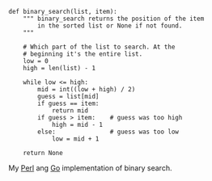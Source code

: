 ```python3
def binary_search(list, item):
    """ binary_search returns the position of the item 
        in the sorted list or None if not found.
    """

    # Which part of the list to search. At the 
    # beginning it's the entire list.
    low = 0
    high = len(list) - 1

    while low <= high:
        mid = int((low + high) / 2)
        guess = list[mid]
        if guess == item:
            return mid
        if guess > item:    # guess was too high
            high = mid - 1
        else:               # guess was too low
            low = mid + 1
    
    return None
```

My [Perl](https://github.com/jreisinger/algorithms-with-perl/blob/master/binary-search) ang [Go](https://github.com/jreisinger/go/blob/master/binary-search.go) implementation of binary search.
